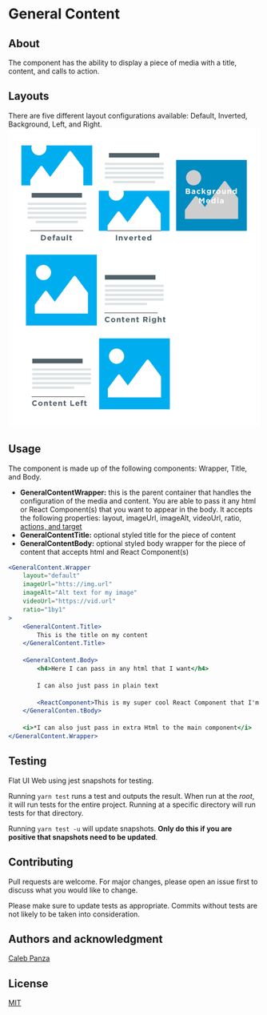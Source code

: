 # General Content

## About
The component has the ability to display a piece of media with a title, content, and calls to action.

## Layouts
There are five different layout configurations available: Default, Inverted, Background, Left, and Right.
![alt christ-fellowship-flat-ui](/docs/static/General-Content.png)

## Usage
The component is made up of the following components: Wrapper, Title, and Body.
* **GeneralContentWrapper:** this is the parent container that handles the configuration of the media and content. You are able to pass it any html or React Component(s) that you want to appear in the body. It accepts the following properties: layout, imageUrl, imageAlt, videoUrl, ratio, [actions, and target](/src/CallsToAction)
* **GeneralContentTitle:** optional styled title for the piece of content
* **GeneralContentBody:** optional styled body wrapper for the piece of content that accepts html and React Component(s)

```jsx
<GeneralContent.Wrapper
    layout="default"
    imageUrl="htts://img.url"
    imageAlt="Alt text for my image"
    videoUrl="https://vid.url"
    ratio="1by1"
>
    <GeneralContent.Title>
        This is the title on my content
    </GeneralContent.Title>

    <GeneralContent.Body>
        <h4>Here I can pass in any html that I want</h4>

        I can also just pass in plain text

        <ReactComponent>This is my super cool React Component that I'm passing in too!</ReactComponent>
    </GeneralConten.tBody>

    <i>*I can also just pass in extra Html to the main component</i>
</GeneralContent.Wrapper>
```


## Testing
Flat UI Web using jest snapshots for testing.

Running `yarn test` runs a test and outputs the result. When run at the _root_, it will run tests for the entire project. Running at a specific directory will run tests for that directory.

Running `yarn test -u` will update snapshots. **Only do this if you are positive that snapshots need to be updated**.

## Contributing
Pull requests are welcome. For major changes, please open an issue first to discuss what you would like to change.

Please make sure to update tests as appropriate. Commits without tests are not likely to be taken into consideration.

## Authors and acknowledgment
[Caleb Panza](https://github.com/calebpanza)

## License
[MIT](https://choosealicense.com/licenses/mit/)